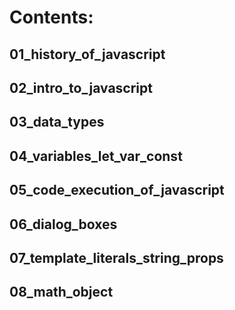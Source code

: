 # Contents:

## 01_history_of_javascript

## 02_intro_to_javascript

## 03_data_types

## 04_variables_let_var_const

## 05_code_execution_of_javascript

## 06_dialog_boxes

## 07_template_literals_string_props

## 08_math_object
